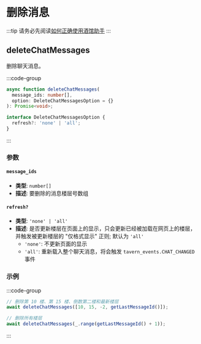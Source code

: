# 删除消息

:::tip
请务必先阅读[如何正确使用酒馆助手](/guide/基本用法/如何正确使用酒馆助手.md)
:::

<CustomTOC />

## deleteChatMessages

删除聊天消息。

:::code-group

```typescript [deleteChatMessages]
async function deleteChatMessages(
  message_ids: number[],
  option: DeleteChatMessagesOption = {}
): Promise<void>;
```

```typescript [DeleteChatMessagesOption]
interface DeleteChatMessagesOption {
  refresh?: 'none' | 'all';
}
```

:::

### 参数

#### `message_ids`

- **类型**: `number[]`
- **描述**: 要删除的消息楼层号数组

#### `refresh?`

- **类型**: `'none' | 'all'`
- **描述**: 是否更新楼层在页面上的显示，只会更新已经被加载在网页上的楼层，并触发被更新楼层的 "仅格式显示" 正则; 默认为 `'all'`
  - `'none'`: 不更新页面的显示
  - `'all'`: 重新载入整个聊天消息，将会触发 `tavern_events.CHAT_CHANGED` 事件

### 示例

:::code-group

```typescript [删除特定楼层]
// 删除第 10 楼、第 15 楼、倒数第二楼和最新楼层
await deleteChatMessages([10, 15, -2, getLastMessageId()]);
```

```typescript [删除所有楼层]
// 删除所有楼层
await deleteChatMessages(_.range(getLastMessageId() + 1));
```

:::
